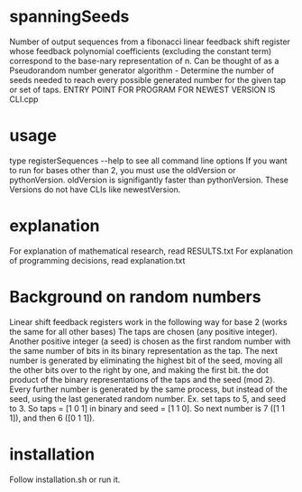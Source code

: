 # spanningSeeds
Number of output sequences from a fibonacci linear feedback shift register whose feedback polynomial coefficients (excluding the constant term) correspond to the base-nary representation of n.
Can be thought of as a Pseudorandom number generator algorithm - Determine the number of seeds needed to reach every possible generated number for the given tap or set of taps.
ENTRY POINT FOR PROGRAM FOR NEWEST VERSION IS CLI.cpp 
# usage 
type registerSequences --help to see all command line options
If you want to run for bases other than 2, you must use the oldVersion or pythonVersion. oldVersion is signifigantly faster than pythonVersion.
These Versions do not have CLIs like newestVersion.
# explanation 
For explanation of mathematical research, read RESULTS.txt
For explanation of programming decisions, read explanation.txt

# Background on random numbers 
Linear shift feedback registers work in the following way for base 2 (works the same for all other bases)
The taps are chosen (any positive integer).
Another positive integer (a seed) is chosen as the first random number with the same number of bits in its binary representation as the tap.
The next number is generated by eliminating the highest bit of the seed, moving all the other bits over to the right by one, and making the first bit.
the dot product of the binary representations of the taps and the seed (mod 2). Every further number is generated by the same process, but instead of the seed,
using the last generated random number.
Ex. set taps to 5, and seed to 3. So taps = [1 0 1] in binary and seed = [1 1 0]. So next number is 7 ([1 1 1]), and then 6 ([0 1 1]).

# installation 
Follow installation.sh or run it.
